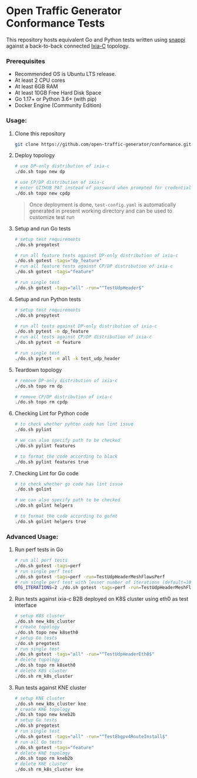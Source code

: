 # Open Traffic Generator Conformance Tests 

This repository hosts equivalent Go and Python tests written using [snappi](https://github.com/open-traffic-generator/snappi) against a back-to-back connected [Ixia-C](https://github.com/open-traffic-generator/ixia-c) topology.


### Prerequisites

- Recommended OS is Ubuntu LTS release.
- At least 2 CPU cores
- At least 6GB RAM
- At least 10GB Free Hard Disk Space
- Go 1.17+ or Python 3.6+ (with pip)
- Docker Engine (Community Edition)

### Usage:

1. Clone this repository

    ```sh
    git clone https://github.com/open-traffic-generator/conformance.git && cd conformance
    ```

2. Deploy topology

    ```sh
    # use DP-only distribution of ixia-c
    ./do.sh topo new dp

    # use CP/DP distribution of ixia-c
    # enter GITHUB PAT instead of password when prompted for credentials
    ./do.sh topo new cpdp
    ```

    > Once deployment is done, `test-config.yaml` is automatically generated in present working directory and can be used to customize test run

3. Setup and run Go tests

    ```sh
    # setup test requirements
    ./do.sh pregotest

    # run all feature tests against DP-only distribution of ixia-c
    ./do.sh gotest -tags="dp_feature"
    # run all feature tests against CP/DP distribution of ixia-c
    ./do.sh gotest -tags="feature"

    # run single test
    ./do.sh gotest -tags="all" -run="^TestUdpHeader$"
    ```

4. Setup and run Python tests

    ```sh
    # setup test requirements
    ./do.sh prepytest

    # run all tests against DP-only distribution of ixia-c
    ./do.sh pytest -m dp_feature
    # run all tests against CP/DP distribution of ixia-c
    ./do.sh pytest -m feature

    # run single test
    ./do.sh pytest -m all -k test_udp_header
    ```

5. Teardown topology

    ```sh
    # remove DP-only distribution of ixia-c
    ./do.sh topo rm dp

    # remove CP/DP distribution of ixia-c
    ./do.sh topo rm cpdp
    ```

6. Checking Lint for Python code
    
    ```sh
    # to check whether pyhton code has lint issue
    ./do.sh pylint

    # we can also specify path to be checked
    ./do.sh pylint features

    # to format the code according to black 
    ./do.sh pylint features true
    ```

7. Checking Lint for Go code
    
    ```sh
    # to check whether go code has lint issue
    ./do.sh golint

    # we can also specify path to be checked
    ./do.sh golint helpers

    # to format the code according to gofmt 
    ./do.sh golint helpers true

### Advanced Usage:

1. Run perf tests in Go

    ```sh
    # run all perf tests
    ./do.sh gotest -tags=perf
    # run single perf test
    ./do.sh gotest -tags=perf -run=TestUdpHeaderMeshFlowsPerf
    # run single perf test with lesser number of iterations (default=100)
    OTG_ITERATIONS=2 ./do.sh gotest -tags=perf -run=TestUdpHeaderMeshFlowsPerf
    ```

2. Run tests against ixia-c B2B deployed on K8S cluster using eth0 as test interface

    ```sh
    # setup K8S cluster
    ./do.sh new_k8s_cluster
    # create topology
    ./do.sh topo new k8seth0
    # setup Go tests
    ./do.sh pregotest
    # run single test
    ./do.sh gotest -tags="all" -run="^TestUdpHeaderEth0$"
    # delete topology
    ./do.sh topo rm k8seth0
    # delete K8S cluster
    ./do.sh rm_k8s_cluster
    ```

3. Run tests against KNE cluster

    ```sh
    # setup KNE cluster
    ./do.sh new_k8s_cluster kne
    # create KNE topology
    ./do.sh topo new kneb2b
    # setup Go tests
    ./do.sh pregotest
    # run single test
    ./do.sh gotest -tags="all" -run="^TestEbgpv4RouteInstall$"
    # run all Go tests
    ./do.sh gotest -tags="feature"
    # delete KNE topology
    ./do.sh topo rm kneb2b
    # delete KNE cluster
    ./do.sh rm_k8s_cluster kne
    ```

